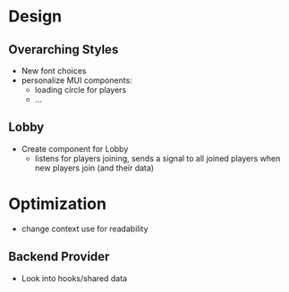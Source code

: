# Design

## Overarching Styles

- New font choices
- personalize MUI components:
  - loading circle for players
  - ...

## Lobby

- Create component for Lobby
  - listens for players joining, sends a signal to all joined players when new players join (and their data)

# Optimization

- change context use for readability

## Backend Provider

- Look into hooks/shared data
